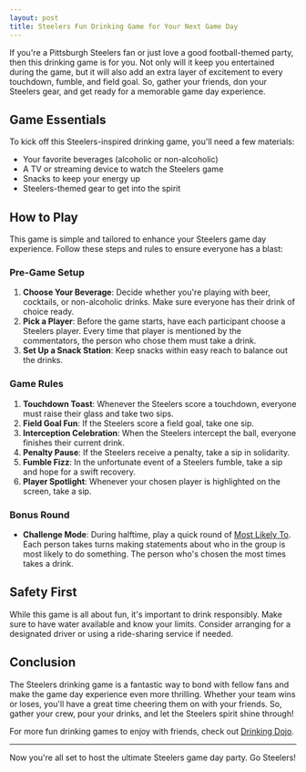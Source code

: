 ```yaml
---
layout: post
title: Steelers Fun Drinking Game for Your Next Game Day
---
```


If you're a Pittsburgh Steelers fan or just love a good football-themed party, then this drinking game is for you. Not only will it keep you entertained during the game, but it will also add an extra layer of excitement to every touchdown, fumble, and field goal. So, gather your friends, don your Steelers gear, and get ready for a memorable game day experience. 

## Game Essentials

To kick off this Steelers-inspired drinking game, you'll need a few materials:

- Your favorite beverages (alcoholic or non-alcoholic)
- A TV or streaming device to watch the Steelers game
- Snacks to keep your energy up
- Steelers-themed gear to get into the spirit

## How to Play

This game is simple and tailored to enhance your Steelers game day experience. Follow these steps and rules to ensure everyone has a blast:

### Pre-Game Setup

1. **Choose Your Beverage**: Decide whether you're playing with beer, cocktails, or non-alcoholic drinks. Make sure everyone has their drink of choice ready.
2. **Pick a Player**: Before the game starts, have each participant choose a Steelers player. Every time that player is mentioned by the commentators, the person who chose them must take a drink.
3. **Set Up a Snack Station**: Keep snacks within easy reach to balance out the drinks.

### Game Rules

1. **Touchdown Toast**: Whenever the Steelers score a touchdown, everyone must raise their glass and take two sips.
2. **Field Goal Fun**: If the Steelers score a field goal, take one sip.
3. **Interception Celebration**: When the Steelers intercept the ball, everyone finishes their current drink.
4. **Penalty Pause**: If the Steelers receive a penalty, take a sip in solidarity.
5. **Fumble Fizz**: In the unfortunate event of a Steelers fumble, take a sip and hope for a swift recovery.
6. **Player Spotlight**: Whenever your chosen player is highlighted on the screen, take a sip.

### Bonus Round

- **Challenge Mode**: During halftime, play a quick round of [Most Likely To](https://drinkingdojo.com/games/most-likely-to). Each person takes turns making statements about who in the group is most likely to do something. The person who's chosen the most times takes a drink.

## Safety First

While this game is all about fun, it's important to drink responsibly. Make sure to have water available and know your limits. Consider arranging for a designated driver or using a ride-sharing service if needed.

## Conclusion

The Steelers drinking game is a fantastic way to bond with fellow fans and make the game day experience even more thrilling. Whether your team wins or loses, you'll have a great time cheering them on with your friends. So, gather your crew, pour your drinks, and let the Steelers spirit shine through!

For more fun drinking games to enjoy with friends, check out [Drinking Dojo](https://drinkingdojo.com/).

---

Now you're all set to host the ultimate Steelers game day party. Go Steelers!